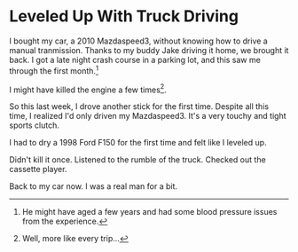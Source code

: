 # Leveled Up With Truck Driving


I bought my car, a 2010 Mazdaspeed3, without knowing how to drive a manual tranmission.
Thanks to my buddy Jake driving it home, we brought it back.
I got a late night crash course in a parking lot, and this saw me through the first month.[^crashcourse]

I might have killed the engine a few times[^killedit].

So this last week, I drove another stick for the first time.
Despite all this time, I realized I&#39;d only driven my Mazdaspeed3.
It&#39;s a very touchy and tight sports clutch.

I had to dry a 1998 Ford F150 for the first time and felt like I leveled up.

Didn&#39;t kill it once.
Listened to the rumble of the truck.
Checked out the cassette player.

Back to my car now.
I was a real man for a bit.

[^crashcourse]: He might have aged a few years and had some blood pressure issues from the experience.
[^killedit]: Well, more like every trip...

